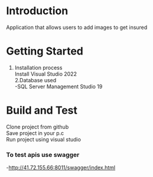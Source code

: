 # Introduction 
Application that allows users to add images to get insured

# Getting Started

1.	Installation process<br/>
Install Visual Studio 2022<br/>
2.Database used<br/>
-SQL Server Management Studio 19


# Build and Test
Clone project from github <br/>
Save project in your p.c <br/>
Run project using visual studio 

### To test apis use swagger
-http://41.72.155.66:8011/swagger/index.html
